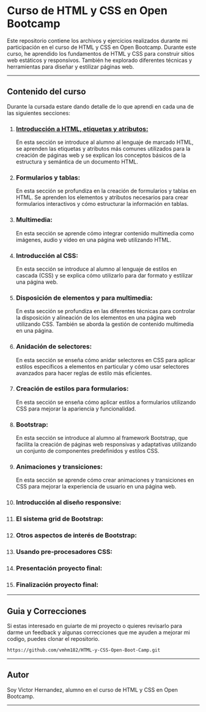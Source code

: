 # **Curso de HTML y CSS en Open Bootcamp**

Este repositorio contiene los archivos y ejercicios realizados durante mi participación en el curso de HTML y CSS en Open Bootcamp. Durante este curso, he aprendido los fundamentos de HTML y CSS para construir sitios web estáticos y responsivos. También he explorado diferentes técnicas y herramientas para diseñar y estilizar páginas web.

___
## **Contenido del curso**

Durante la cursada estare dando detalle de lo que aprendi en cada una de las siguientes secciones:

1. ### **[Introducción a HTML, etiquetas y atributos:](https://github.com/vmhm182/HTML-y-CSS-Open-Boot-Camp/tree/main/1.Introducci%C3%B3n%20a%20HTML%2C%20etiquetas%20y%20atributos)**
    En esta sección se introduce al alumno al lenguaje de marcado HTML, se aprenden las etiquetas y atributos más comunes utilizados para la creación de páginas web y se explican los conceptos básicos de la estructura y semántica de un documento HTML.

2. ### **Formularios y tablas:** 
    En esta sección se profundiza en la creación de formularios y tablas en HTML. Se aprenden los elementos y atributos necesarios para crear formularios interactivos y cómo estructurar la información en tablas.

3. ### **Multimedia:**
    En esta sección se aprende cómo integrar contenido multimedia como imágenes, audio y video en una página web utilizando HTML.

4. ### **Introducción al CSS:**
    En esta sección se introduce al alumno al lenguaje de estilos en cascada (CSS) y se explica cómo utilizarlo para dar formato y estilizar una página web.

5. ### **Disposición de elementos y para multimedia:** 
    En esta sección se profundiza en las diferentes técnicas para controlar la disposición y alineación de los elementos en una página web utilizando CSS. También se aborda la gestión de contenido multimedia en una página.

6. ### **Anidación de selectores:** 
    En esta sección se enseña cómo anidar selectores en CSS para aplicar estilos específicos a elementos en particular y cómo usar selectores avanzados para hacer reglas de estilo más eficientes.

7. ### **Creación de estilos para formularios:** 
    En esta sección se enseña cómo aplicar estilos a formularios utilizando CSS para mejorar la apariencia y funcionalidad.

8. ### **Bootstrap:**
    En esta sección se introduce al alumno al framework Bootstrap, que facilita la creación de páginas web responsivas y adaptativas utilizando un conjunto de componentes predefinidos y estilos CSS.

9. ### **Animaciones y transiciones:**
    En esta sección se aprende cómo crear animaciones y transiciones en CSS para mejorar la experiencia de usuario en una página web.

10. ### **Introducción al diseño responsive:**
    <!--  en esta sección se enseña cómo hacer que una página web sea responsiva, es decir, que se adapte a diferentes tamaños de pantalla y dispositivos. -->

11. ### **El sistema grid de Bootstrap:**
     <!-- en esta sección se profundiza en el sistema grid de Bootstrap, que permite crear diseños flexibles y adaptables a diferentes tamaños de pantalla. -->

12. ### **Otros aspectos de interés de Bootstrap:**
    <!--  en esta sección se exploran otros aspectos útiles de Bootstrap como los componentes de navegación, tipografía, iconos y la personalización de los estilos. -->

13. ### **Usando pre-procesadores CSS:**
    <!--  en esta sección se introduce al alumno a los pre-procesadores CSS como Sass y Less, que permiten escribir estilos de una manera más eficiente y estructurada. -->

14. ### **Presentación proyecto final:**

15. ### **Finalización proyecto final:**
___
## **Guia y Correcciones**

Si estas interesado en guiarte de mi proyecto o quieres revisarlo para darme un feedback y algunas correcciones que me ayuden a mejorar mi codigo, puedes clonar el repositorio.

```bash
https://github.com/vmhm182/HTML-y-CSS-Open-Boot-Camp.git
```
___
## **Autor**

Soy Victor Hernandez, alumno en el curso de HTML y CSS en Open Bootcamp.
___